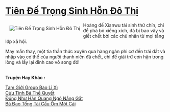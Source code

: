 <a href="https://truyenwiki.net/tien-de-trong-sinh-hon-do-thi.35902/" title="Tiên Đế Trọng Sinh Hỗn Đô Thị"><h1>Tiên Đế Trọng Sinh Hỗn Đô Thị</h1></a><div style="display:table"><img align="right" style="float: left; padding: 10px;" src="https://truyenwiki.net/a/img/str/src/35902.jpg" alt="Tiên Đế Trọng Sinh Hỗn Đô Thị">Hoàng đế Xianwu tái sinh thứ chín, chỉ để phá bỏ xiềng xích, đã bị bao vây và giết chết bởi các chủ nhân từ mọi tầng lớp xã hội.<p></p> May mắn thay, một tia thần thức xuyên qua hàng ngàn phi cơ đến trái đất và nhập vào cơ thể của người thanh niên đã chết, chỉ để giải trừ cơn hận trong lòng và lấy lại đỉnh cao vô song đó!</div><p><br><b>Truyện Hay Khác :</b></p><a href="https://truyenwiki.net/tam-gioi-group-bao-li-xi.35273/" alt="Tam Giới Group Bao Lì Xì">Tam Giới Group Bao Lì Xì</a><br/><a href="https://github.com/nownovels/topcv/tree/master/truyenhay/35202" alt="Cửu Tinh Bá Thể Quyết">Cửu Tinh Bá Thể Quyết</a><br/><a href="https://sangtacviet.wordpress.com/2020/10/22/dung-nhu-han-quang-ngo-nang-gat/" alt="Đúng Như Hàn Quang Ngộ Nắng Gắt">Đúng Như Hàn Quang Ngộ Nắng Gắt</a><br/><a href="https://github.com/nownovels/topcv/tree/master/truyenhay/36558" alt="Bá Đạo Tổng Tài Cầu Ôm Một Cái">Bá Đạo Tổng Tài Cầu Ôm Một Cái</a><br/>